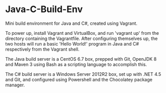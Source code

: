 # Java-C-Build-Env
Mini build environment for Java and C#, created using Vagrant. 

To power up, install Vagrant and VirtualBox, and run 'vagrant up' from the directory containing the Vagrantfile. After configuring themselves up, the two hosts will run a basic 'Hello World!' program in Java and C# respectively from the Vagrant shell.

The Java build server is a CentOS 6.7 box, prepped with Git, OpenJDK 8 and Maven 3 using Bash as a scripting language to accomplish this.

The C# build server is a Windows Server 2012R2 box, set up with .NET 4.5 and Git, and configured using Powershell and the Chocolatey package manager.
